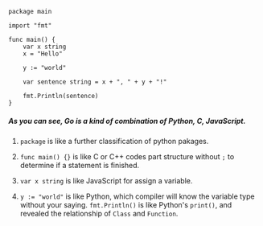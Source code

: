 ```
package main

import "fmt"

func main() {
    var x string
    x = "Hello"
    
    y := "world"
    
    var sentence string = x + ", " + y + "!"
    
    fmt.Println(sentence)
}
```


##### As you can see, Go is a kind of combination of Python, C, JavaScript.

1. `package` is like a further classification of python pakages.

2. `func main() {}` is like C or C++ codes part structure without `;` to determine if a statement is finished.

3. `var x string` is like JavaScript for assign a variable.

4. `y := "world"` is like Python, which compiler will know the variable type without your saying.
    `fmt.Println()` is like Python's `print()`, and revealed the relationship of `Class` and `Function`.  